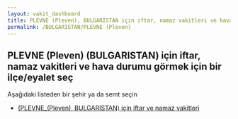 ```yaml
---
layout: vakit_dashboard
title: PLEVNE (Pleven), BULGARISTAN için iftar, namaz vakitleri ve hava durumu - ilçe/eyalet seç
permalink: /BULGARISTAN/PLEVNE (Pleven)
---
```


## PLEVNE (Pleven) (BULGARISTAN) için iftar, namaz vakitleri ve hava durumu  görmek için bir ilçe/eyalet seç

Aşağıdaki listeden bir şehir ya da semt seçin

* [ (PLEVNE_(Pleven), BULGARISTAN) için iftar ve namaz vakitleri](/BULGARISTAN/PLEVNE_(Pleven)/)

<script type="text/javascript">
  var GLOBAL_COUNTRY = 'BULGARISTAN';
  var GLOBAL_CITY = 'PLEVNE (Pleven)';
  var GLOBAL_STATE = 'PLEVNE (Pleven)';
</script>
